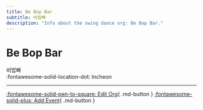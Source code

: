 ```yaml
---
title: Be Bop Bar
subtitle: 비밥빠
description: "Info about the swing dance org: Be Bop Bar."
---
```


# Be Bop Bar

비밥빠  
:fontawesome-solid-location-dot: Incheon  


---

[:fontawesome-solid-pen-to-square: Edit Org](https://github.com/swingdance/orgs/issues/new?assignees=&labels=update+org&projects=&template=03-update_entity.yml&title=Update%20Org%3A%20ko_KR%20%E2%80%A2%20Be%20Bop%20Bar&region=ko_KR&id=be-bop-bar&name=Be%20Bop%20Bar){ .md-button } [:fontawesome-solid-plus: Add Event](https://github.com/swingdance/events/issues/new?assignees=&labels=add+event&projects=&template=02-add_entity.yml&title=Add%20Event%3A%20ko_KR%20%E2%80%A2%20%3CName%3E&region=ko_KR&province=Incheon&city=Incheon&org_id=be-bop-bar){ .md-button }
